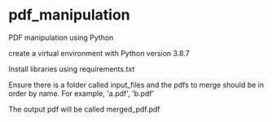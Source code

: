 # pdf_manipulation
PDF manipulation using Python

create a virtual environment with Python version 3.8.7

Install libraries using requirements.txt

Ensure there is a folder called input_files and the pdfs to merge should be in order by name. For example, 'a.pdf', 'b.pdf'

The output pdf will be called merged_pdf.pdf

